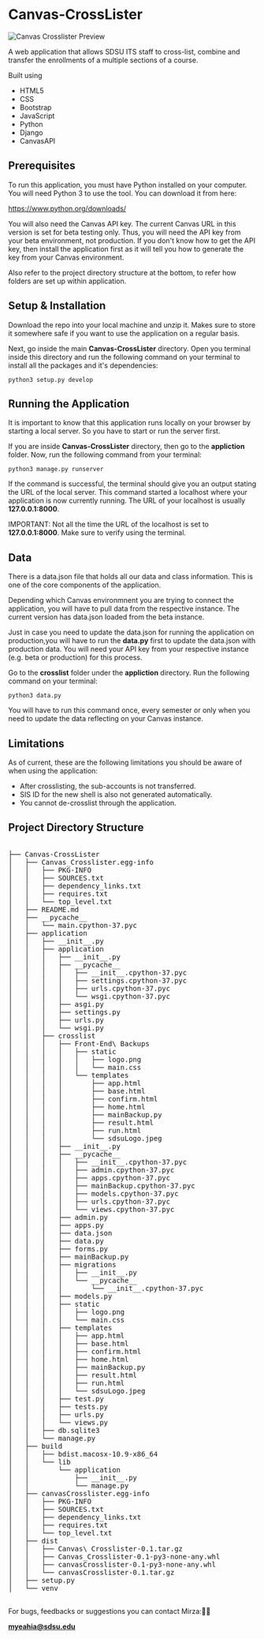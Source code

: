 # Canvas-CrossLister

![Canvas Crosslister Preview](https://github.com/sdsu-its/Django-Canvas-CrossLister/assets/23009939/02ed5b6a-8f67-45ff-a6f9-ba05b69ad333)


A web application that allows SDSU ITS staff to cross-list, combine and transfer the enrollments of a multiple sections of a course. 

Built using

- HTML5
- CSS
- Bootstrap
- JavaScript
- Python
- Django
- CanvasAPI

<h2>Prerequisites</h2>

To run this application, you must have Python installed on your computer. You will need Python 3 to use the tool. You can download it from here:

https://www.python.org/downloads/

You will also need the </strong>Canvas API key</strong>. The current Canvas URL in this version is set for beta testing only. Thus, you will need the API key from your beta environment, not production. If you don't know how to get the API key, then install the application first as it will tell you how to generate the key from your Canvas environment. 

Also refer to the project directory structure at the bottom, to refer how folders are set up within application. 

<h2>Setup & Installation</h2>

Download the repo into your local machine and unzip it. Makes sure to store it somewhere safe if you want to use the application on a regular basis.

Next, go inside the main <strong>Canvas-CrossLister</strong> directory. Open you terminal inside this directory and run the following command on your terminal to install all the packages and it's dependencies:

`python3 setup.py develop`

<h2>Running the Application</h2>

It is important to know that this application runs locally on your browser by starting a local server. So you have to start or run the server first. 

If you are inside <strong>Canvas-CrossLister</strong> directory, then go to the <strong>appliction</strong> folder. Now, run the following command from your terminal:

`python3 manage.py runserver`

If the command is successful, the terminal should give you an output stating the URL of the local server. This command started a localhost where your application is now currently running. The URL of your localhost is usually <strong>127.0.0.1:8000</strong>. 

IMPORTANT: Not all the time the URL of the localhost is set to <strong>127.0.0.1:8000</strong>. Make sure to verify using the terminal. 

<h2>Data</h2>

There is a data.json file that holds all our data and class information. This is one of the core components of the application.

Depending which Canvas environmnent you are trying to connect the application, you will have to pull data from the respective instance. The current version has data.json loaded from the beta instance. 

Just in case you need to update the data.json for running the application on production,you will have to run the <strong>data.py</strong> first to update the data.json with production data. You will need your API key from your respective instance (e.g. beta or production) for this process. 

Go to the <strong>crosslist</strong> folder under the <strong>appliction</strong> directory. Run the following command on your terminal:

`python3 data.py`

You will have to run this command once, every semester or only when you need to update the data reflecting on your Canvas instance. 

<h2>Limitations</h2>

As of current, these are the following limitations you should be aware of when using the application:

- After crosslisting, the sub-accounts is not transferred. 
- SIS ID for the new shell is also not generated automatically. 
- You cannot de-crosslist through the application. 

<h2>Project Directory Structure</h2>

<pre>

├── Canvas-CrossLister
│   ├── Canvas_Crosslister.egg-info
│   │   ├── PKG-INFO
│   │   ├── SOURCES.txt
│   │   ├── dependency_links.txt
│   │   ├── requires.txt
│   │   └── top_level.txt
│   ├── README.md
│   ├── __pycache__
│   │   └── main.cpython-37.pyc
│   ├── application
│   │   ├── __init__.py
│   │   ├── application
│   │   │   ├── __init__.py
│   │   │   ├── __pycache__
│   │   │   │   ├── __init__.cpython-37.pyc
│   │   │   │   ├── settings.cpython-37.pyc
│   │   │   │   ├── urls.cpython-37.pyc
│   │   │   │   └── wsgi.cpython-37.pyc
│   │   │   ├── asgi.py
│   │   │   ├── settings.py
│   │   │   ├── urls.py
│   │   │   └── wsgi.py
│   │   ├── crosslist
│   │   │   ├── Front-End\ Backups
│   │   │   │   ├── static
│   │   │   │   │   ├── logo.png
│   │   │   │   │   └── main.css
│   │   │   │   └── templates
│   │   │   │       ├── app.html
│   │   │   │       ├── base.html
│   │   │   │       ├── confirm.html
│   │   │   │       ├── home.html
│   │   │   │       ├── mainBackup.py
│   │   │   │       ├── result.html
│   │   │   │       ├── run.html
│   │   │   │       └── sdsuLogo.jpeg
│   │   │   ├── __init__.py
│   │   │   ├── __pycache__
│   │   │   │   ├── __init__.cpython-37.pyc
│   │   │   │   ├── admin.cpython-37.pyc
│   │   │   │   ├── apps.cpython-37.pyc
│   │   │   │   ├── mainBackup.cpython-37.pyc
│   │   │   │   ├── models.cpython-37.pyc
│   │   │   │   ├── urls.cpython-37.pyc
│   │   │   │   └── views.cpython-37.pyc
│   │   │   ├── admin.py
│   │   │   ├── apps.py
│   │   │   ├── data.json
│   │   │   ├── data.py
│   │   │   ├── forms.py
│   │   │   ├── mainBackup.py
│   │   │   ├── migrations
│   │   │   │   ├── __init__.py
│   │   │   │   └── __pycache__
│   │   │   │       └── __init__.cpython-37.pyc
│   │   │   ├── models.py
│   │   │   ├── static
│   │   │   │   ├── logo.png
│   │   │   │   └── main.css
│   │   │   ├── templates
│   │   │   │   ├── app.html
│   │   │   │   ├── base.html
│   │   │   │   ├── confirm.html
│   │   │   │   ├── home.html
│   │   │   │   ├── mainBackup.py
│   │   │   │   ├── result.html
│   │   │   │   ├── run.html
│   │   │   │   └── sdsuLogo.jpeg
│   │   │   ├── test.py
│   │   │   ├── tests.py
│   │   │   ├── urls.py
│   │   │   └── views.py
│   │   ├── db.sqlite3
│   │   └── manage.py
│   ├── build
│   │   ├── bdist.macosx-10.9-x86_64
│   │   └── lib
│   │       └── application
│   │           ├── __init__.py
│   │           └── manage.py
│   ├── canvasCrosslister.egg-info
│   │   ├── PKG-INFO
│   │   ├── SOURCES.txt
│   │   ├── dependency_links.txt
│   │   ├── requires.txt
│   │   └── top_level.txt
│   ├── dist
│   │   ├── Canvas\ Crosslister-0.1.tar.gz
│   │   ├── Canvas_Crosslister-0.1-py3-none-any.whl
│   │   ├── canvasCrosslister-0.1-py3-none-any.whl
│   │   └── canvasCrosslister-0.1.tar.gz
│   ├── setup.py
│   └── venv

</pre>

For bugs, feedbacks or suggestions you can contact Mirza:

<strong>myeahia@sdsu.edu</strong>



